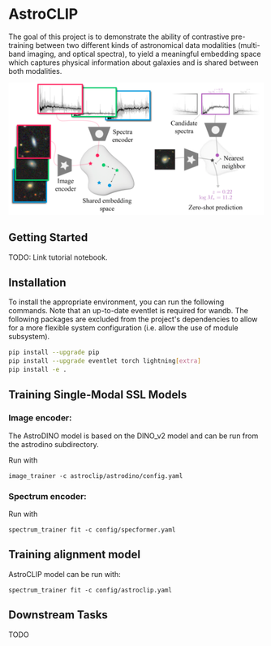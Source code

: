 # AstroCLIP

The goal of this project is to demonstrate the ability of contrastive pre-training between two different kinds of astronomical data modalities (multi-band imaging, and optical spectra), to yield a meaningful embedding space which captures physical information about galaxies and is shared between both modalities.

![image](assets/im_embedding.png)


## Getting Started
TODO: Link tutorial notebook.

## Installation
To install the appropriate environment, you can run the following commands. Note that an up-to-date eventlet is required for wandb.
The following packages are excluded from the project's dependencies to allow for a more flexible system configuration (i.e. allow the use of module subsystem).

```bash
pip install --upgrade pip
pip install --upgrade eventlet torch lightning[extra]
pip install -e .
```


## Training Single-Modal SSL Models

### Image encoder:
The AstroDINO model is based on the DINO_v2 model and can be run from the astrodino subdirectory.

Run with
```
image_trainer -c astroclip/astrodino/config.yaml
```

### Spectrum encoder:

Run with
```
spectrum_trainer fit -c config/specformer.yaml

```

## Training alignment model

AstroCLIP model can be run with:
```
spectrum_trainer fit -c config/astroclip.yaml
```

## Downstream Tasks

TODO
